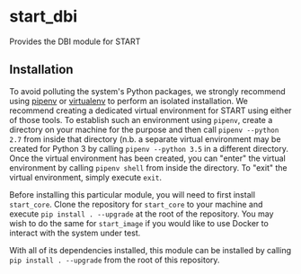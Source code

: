 # start_dbi

Provides the DBI module for START

## Installation

To avoid polluting the system's Python packages, we strongly recommend using
[pipenv](https://docs.pipenv.org/) or [virtualenv](https://packaging.python.org/guides/installing-using-pip-and-virtualenv/)
to perform an isolated installation. We recommend creating a dedicated virtual
environment for START using either of those tools. To establish such an
environment using `pipenv`, create a directory on your machine for the purpose
and then call `pipenv --python 2.7` from inside that directory (n.b. a separate
virtual environment may be created for Python 3 by calling `pipenv --python 3.5`
in a different directory. Once the virtual environment has been created, you can
"enter" the virtual environment by calling `pipenv shell` from inside the
directory. To "exit" the virtual environment, simply execute `exit`.

Before installing this particular module, you will need to first install
`start_core`. Clone the repository for `start_core` to your machine and execute
`pip install . --upgrade` at the root of the repository. You may wish to do the
same for `start_image` if you would like to use Docker to interact with the
system under test.

With all of its dependencies installed, this module can be installed by calling
`pip install . --upgrade` from the root of this repository.

